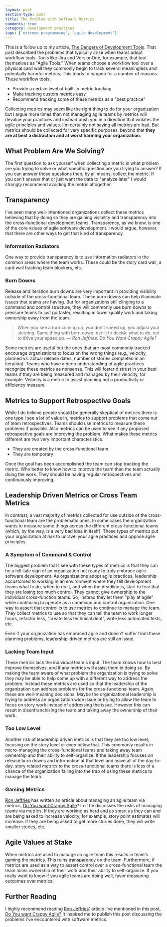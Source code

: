 ```yaml
---
layout: post
section-type: post
title: The Problem with Software Metrics
comments: true
category: development practices
tags: ['extreme programming', 'agile development']
---
```


This is a follow up to my article, [The Dangers of Development Tools](/2015/02/21/the-dangers-of-development-tools.html). That post described the problems that typically arise when teams adopt workflow tools. Tools like Jira and VersionOne, for example, that tout themselves as "Agile Tools." When teams choose a workflow tool over a  physical card wall they commonly begin to track several meaningless and potentially harmful metrics. This tends to happen for a number of reasons. These workflow tools:

* Provide a certain level of built-in metric tracking
* Make tracking custom metrics easy
* Recommend tracking some of these metrics as a "best practice"

Collecting metrics may seem like the right thing to do for your organization but I argue more times than not managing agile teams by metrics will devalue your practices and instead push you in a direction that violates the agile principles and values. I'm certainly not saying all metrics are bad. But metrics should be collected for very specific purposes, beyond that **they are at best a distraction and at worst harming your organization**.

## What Problem Are We Solving?

The first question to ask yourself when collecting a metric is what problem are you trying to solve or what specific question are you trying to answer? If you can answer those questions then, by all means, collect the metric. If you can't answer that or just want the data to "analyze later" I would strongly recommend avoiding the metric altogether. 

## Transparency

I've seen many well-intentioned organizations collect these metrics believing that by doing so they are gaining visibility and transparency into the cross-functional development teams. Transparency, as we know, is one of the core values of agile software development. I would argue, however, that there are other ways to get that kind of transparency. 

### Information Radiators

One way to provide transparency is to use information radiators in the common areas where the team works. These could be the story card wall, a card wall tracking team blockers, etc.

### Burn Downs

Release and iteration burn downs are very important in providing visibility outside of the cross-functional team. These burn downs can help illuminate issues that teams are having. But for organizations still clinging to a command and control structure, they will commonly use burn downs to pressure teams to just go faster, resulting in lower quality work and taking ownership away from the team.

> When you see a turn coming up, you don’t speed up, you adjust your steering. Same thing with burn down: use it to decide what to do, not to drive your speed up.
> &mdash; _Ron Jeffries, Do You Want Crappy Agile?_
 
Some metrics are useful but the ones that are most commonly tracked encourage organizations to focus on the wrong things (e.g., velocity, planned vs. actual release dates, number of stories completed in an iteration). Teams who have a deep understanding of agile practices recognize these metrics as nonsense. This will foster distrust in your best teams if they are being measured and managed by their velocity, for example. Velocity is a metric to assist planning not a productivity or efficiency measure.

## Metrics to Support Retrospective Goals

While I do believe people should be generally skeptical of metrics there is one type I see a lot of value in, metrics to support problems that come out of team retrospectives. Teams should use metrics to measure these problems if possible. Also metrics can be used to see if any proposed retrospective goals are improving the problem. What makes these metrics different are two very important characteristics. 

* They are created by the cross-functional team
* They are temporary
 
Once the goal has been accomplished the team can stop tracking the metric. Who better to know how to improve the team than the team actually doing the work. They should be having regular retrospectives and continuously improving.

## Leadership Driven Metrics or Cross Team Metrics

In contrast, a vast majority of metrics collected for use outside of the cross-functional team are the problematic ones. In some cases the organization wants to measure some things across the different cross-functional teams (which, by the way, is a very bad idea in itself). These types of metrics put your organization at risk to unravel your agile practices and oppose agile principles. 

### A Symptom of Command & Control 

The biggest problem that I see with these types of metrics is that they can be a tell-tale sign of an organization not ready to truly embrace agile software development. As organizations adopt agile practices, leadership accustomed to working in an environment where they tell development teams what to do, when to do it, and when the deadline is, start to fear that they are losing too much control. They cannot give ownership to the individual cross-function teams. So, instead they let them "play at agile" while continuing to operate as a command and control organization. One way to assert that control is to use metrics to continue to manage the team. They collect metrics to use so that they can tell the team to work longer hours, refactor less, "create less technical debt", write less automated tests, etc.  

Even if your organization has embraced agile and doesn't suffer from these alarming problems, leadership-driven metrics are still an issue. 

### Lacking Team Input

These metrics lack the individual team's input. The team knows how to best improve themselves, and if any metrics will assist them in doing so. By making the team aware of what problem the organization is trying to solve they may be able to help come up with a different way to address the problem. Instead these metrics are used so that the leadership of the organization can address problems for the cross-functional team. Again, these are well-meaning decisions. Maybe the organizational leadership is trying to address an organization wide issue or trying to allow the team to focus on story work instead of addressing the issue. However this can result in disenfranchising the team and taking away the ownership of their work.

### Too Low Level

Another risk of leadership driven metrics is that they are too low level, focusing on the story level or even below that. This commonly results in micro-managing the cross-functional teams and taking away team ownership and their ability to self-organize. If the leadership focuses on release burn downs and information at that level and leave all of the day-to-day, story related metrics to the cross-functional teams there is less of a chance of the organization falling into the trap of using these metrics to manage the team.


### Gaming Metrics
  
[Ron Jeffries](http://ronjeffries.com/) has written an article about managing an agile team via metrics, [Do You want Crappy Agile](http://ronjeffries.com/articles/016-03/you-want/)?  In it he discusses the risks of managing teams via metrics. If they are working as hard and as smart as they can and are being asked to increase velocity, for example, story point estimates will increase. If they are being asked to get more stories done, they will write smaller stories, etc.

## Agile Values at Stake

When metrics are used to manage an agile team this results in team's gaming the metrics. This ruins transparency on the team. Furthermore, if metrics are used as a way to assert control over a cross-functional team the team loses ownership of their work and their ability to self-organize. If you really want to know if you agile teams are doing well, favor measuring outcomes over metrics. 

## Further Reading

I highly recommend reading [Ron Jeffries'](http://ronjeffries.com/) article I've mentioned in this post, [Do You want Crappy Agile?](http://ronjeffries.com/articles/016-03/you-want/) It inspired me to publish this post discussing the problems I've encountered with software metrics.

